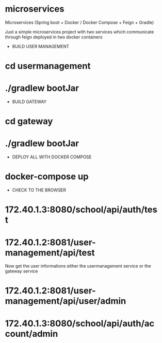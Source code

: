 # microservices
Microservices (Spring boot + Docker / Docker Compose + Feign + Gradle)

Just a simple microservices project with two services which communicate through feign deployed in two docker containers

* BUILD USER MANAGEMENT

# cd usermanagement
# ./gradlew bootJar

* BUILD GATEWAY

# cd gateway
# ./gradlew bootJar

* DEPLOY ALL WITH DOCKER COMPOSE

# docker-compose up

* CHECK TO THE BROWSER

# 172.40.1.3:8080/school/api/auth/test

# 172.40.1.2:8081/user-management/api/test

Now get the user informations either the usermanagement service or the gateway service

# 172.40.1.2:8081/user-management/api/user/admin

# 172.40.1.3:8080/school/api/auth/account/admin

